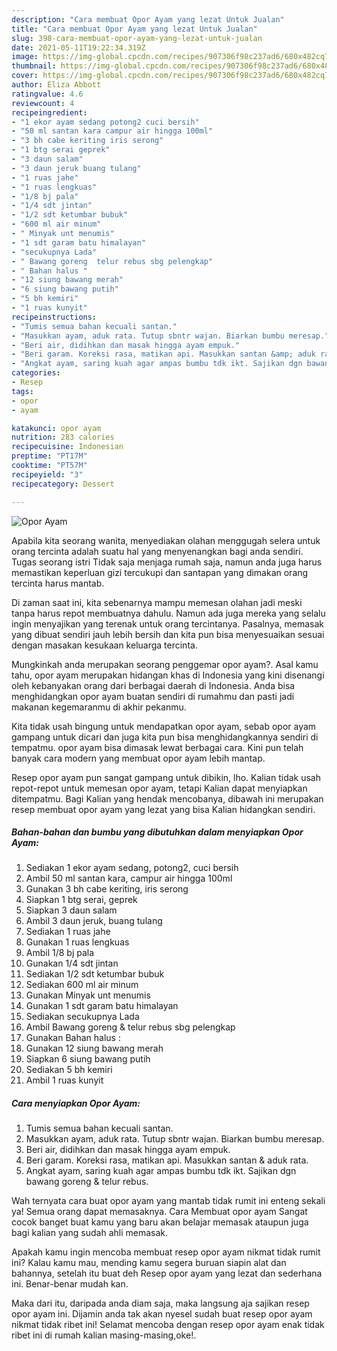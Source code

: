 ```yaml
---
description: "Cara membuat Opor Ayam yang lezat Untuk Jualan"
title: "Cara membuat Opor Ayam yang lezat Untuk Jualan"
slug: 398-cara-membuat-opor-ayam-yang-lezat-untuk-jualan
date: 2021-05-11T19:22:34.319Z
image: https://img-global.cpcdn.com/recipes/907306f98c237ad6/680x482cq70/opor-ayam-foto-resep-utama.jpg
thumbnail: https://img-global.cpcdn.com/recipes/907306f98c237ad6/680x482cq70/opor-ayam-foto-resep-utama.jpg
cover: https://img-global.cpcdn.com/recipes/907306f98c237ad6/680x482cq70/opor-ayam-foto-resep-utama.jpg
author: Eliza Abbott
ratingvalue: 4.6
reviewcount: 4
recipeingredient:
- "1 ekor ayam sedang potong2 cuci bersih"
- "50 ml santan kara campur air hingga 100ml"
- "3 bh cabe keriting iris serong"
- "1 btg serai geprek"
- "3 daun salam"
- "3 daun jeruk buang tulang"
- "1 ruas jahe"
- "1 ruas lengkuas"
- "1/8 bj pala"
- "1/4 sdt jintan"
- "1/2 sdt ketumbar bubuk"
- "600 ml air minum"
- " Minyak unt menumis"
- "1 sdt garam batu himalayan"
- "secukupnya Lada"
- " Bawang goreng  telur rebus sbg pelengkap"
- " Bahan halus "
- "12 siung bawang merah"
- "6 siung bawang putih"
- "5 bh kemiri"
- "1 ruas kunyit"
recipeinstructions:
- "Tumis semua bahan kecuali santan."
- "Masukkan ayam, aduk rata. Tutup sbntr wajan. Biarkan bumbu meresap."
- "Beri air, didihkan dan masak hingga ayam empuk."
- "Beri garam. Koreksi rasa, matikan api. Masukkan santan &amp; aduk rata."
- "Angkat ayam, saring kuah agar ampas bumbu tdk ikt. Sajikan dgn bawang goreng &amp; telur rebus."
categories:
- Resep
tags:
- opor
- ayam

katakunci: opor ayam 
nutrition: 283 calories
recipecuisine: Indonesian
preptime: "PT17M"
cooktime: "PT57M"
recipeyield: "3"
recipecategory: Dessert

---
```



![Opor Ayam](https://img-global.cpcdn.com/recipes/907306f98c237ad6/680x482cq70/opor-ayam-foto-resep-utama.jpg)

Apabila kita seorang wanita, menyediakan olahan menggugah selera untuk orang tercinta adalah suatu hal yang menyenangkan bagi anda sendiri. Tugas seorang istri Tidak saja menjaga rumah saja, namun anda juga harus memastikan keperluan gizi tercukupi dan santapan yang dimakan orang tercinta harus mantab.

Di zaman  saat ini, kita sebenarnya mampu memesan olahan jadi meski tanpa harus repot membuatnya dahulu. Namun ada juga mereka yang selalu ingin menyajikan yang terenak untuk orang tercintanya. Pasalnya, memasak yang dibuat sendiri jauh lebih bersih dan kita pun bisa menyesuaikan sesuai dengan masakan kesukaan keluarga tercinta. 



Mungkinkah anda merupakan seorang penggemar opor ayam?. Asal kamu tahu, opor ayam merupakan hidangan khas di Indonesia yang kini disenangi oleh kebanyakan orang dari berbagai daerah di Indonesia. Anda bisa menghidangkan opor ayam buatan sendiri di rumahmu dan pasti jadi makanan kegemaranmu di akhir pekanmu.

Kita tidak usah bingung untuk mendapatkan opor ayam, sebab opor ayam gampang untuk dicari dan juga kita pun bisa menghidangkannya sendiri di tempatmu. opor ayam bisa dimasak lewat berbagai cara. Kini pun telah banyak cara modern yang membuat opor ayam lebih mantap.

Resep opor ayam pun sangat gampang untuk dibikin, lho. Kalian tidak usah repot-repot untuk memesan opor ayam, tetapi Kalian dapat menyiapkan ditempatmu. Bagi Kalian yang hendak mencobanya, dibawah ini merupakan resep membuat opor ayam yang lezat yang bisa Kalian hidangkan sendiri.

<!--inarticleads1-->

##### Bahan-bahan dan bumbu yang dibutuhkan dalam menyiapkan Opor Ayam:

1. Sediakan 1 ekor ayam sedang, potong2, cuci bersih
1. Ambil 50 ml santan kara, campur air hingga 100ml
1. Gunakan 3 bh cabe keriting, iris serong
1. Siapkan 1 btg serai, geprek
1. Siapkan 3 daun salam
1. Ambil 3 daun jeruk, buang tulang
1. Sediakan 1 ruas jahe
1. Gunakan 1 ruas lengkuas
1. Ambil 1/8 bj pala
1. Gunakan 1/4 sdt jintan
1. Sediakan 1/2 sdt ketumbar bubuk
1. Sediakan 600 ml air minum
1. Gunakan  Minyak unt menumis
1. Gunakan 1 sdt garam batu himalayan
1. Sediakan secukupnya Lada
1. Ambil  Bawang goreng &amp; telur rebus sbg pelengkap
1. Gunakan  Bahan halus :
1. Gunakan 12 siung bawang merah
1. Siapkan 6 siung bawang putih
1. Sediakan 5 bh kemiri
1. Ambil 1 ruas kunyit




<!--inarticleads2-->

##### Cara menyiapkan Opor Ayam:

1. Tumis semua bahan kecuali santan.
1. Masukkan ayam, aduk rata. Tutup sbntr wajan. Biarkan bumbu meresap.
1. Beri air, didihkan dan masak hingga ayam empuk.
1. Beri garam. Koreksi rasa, matikan api. Masukkan santan &amp; aduk rata.
1. Angkat ayam, saring kuah agar ampas bumbu tdk ikt. Sajikan dgn bawang goreng &amp; telur rebus.




Wah ternyata cara buat opor ayam yang mantab tidak rumit ini enteng sekali ya! Semua orang dapat memasaknya. Cara Membuat opor ayam Sangat cocok banget buat kamu yang baru akan belajar memasak ataupun juga bagi kalian yang sudah ahli memasak.

Apakah kamu ingin mencoba membuat resep opor ayam nikmat tidak rumit ini? Kalau kamu mau, mending kamu segera buruan siapin alat dan bahannya, setelah itu buat deh Resep opor ayam yang lezat dan sederhana ini. Benar-benar mudah kan. 

Maka dari itu, daripada anda diam saja, maka langsung aja sajikan resep opor ayam ini. Dijamin anda tak akan nyesel sudah buat resep opor ayam nikmat tidak ribet ini! Selamat mencoba dengan resep opor ayam enak tidak ribet ini di rumah kalian masing-masing,oke!.

